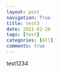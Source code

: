 ```yaml
---
layout: post
navigation: True
title: test3
date: 2021-02-28
tags: [test]
categories: [All]
comments: true
---
```




test1234
